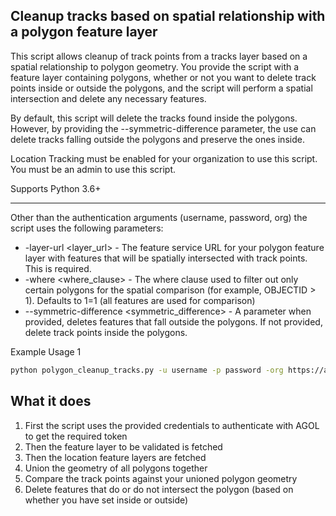 ## Cleanup tracks based on spatial relationship with a polygon feature layer

This script allows cleanup of track points from a tracks layer based on a spatial relationship to polygon geometry. You provide the script with a feature layer containing polygons, whether or not you want to delete track points inside or outside the polygons, and the script will perform a spatial intersection and delete any necessary features.

By default, this script will delete the tracks found inside the polygons. However, by providing the --symmetric-difference parameter, the use can delete tracks falling outside the polygons and preserve the ones inside.

Location Tracking must be enabled for your organization to use this script. You must be an admin to use this script. 

Supports Python 3.6+

----

Other than the authentication arguments (username, password, org) the script uses the following parameters:

- -layer-url <layer_url> - The feature service URL for your polygon feature layer with features that will be spatially intersected with track points. This is required.
- -where <where_clause> - The where clause used to filter out only certain polygons for the spatial comparison (for example, OBJECTID > 1). Defaults to 1=1 (all features are used for comparison)
- --symmetric-difference <symmetric_difference> - A parameter when provided, deletes features that fall outside the polygons. If not provided, delete track points inside the polygons. 

Example Usage 1
```bash
python polygon_cleanup_tracks.py -u username -p password -org https://arcgis.com --symmetric-difference -where 'OBJECTID > 6' -layer-url https://services.arcgis.com/a910db6b36ff4066a3d4131fccc3da9b/arcgis/rest/services/polygons_ad9af2fc00314fa79ce79ec7d7317acc/FeatureServer/0
```

## What it does

 1. First the script uses the provided credentials to authenticate with AGOL to get the required token
 2. Then the feature layer to be validated is fetched
 3. Then the location feature layers are fetched
 4. Union the geometry of all polygons together
 5. Compare the track points against your unioned polygon geometry
 6. Delete features that do or do not intersect the polygon (based on whether you have set inside or outside)
